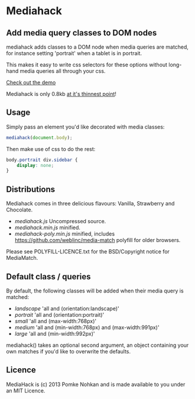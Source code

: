 Mediahack
=========

Add media query classes to DOM nodes
------------------------------------

mediahack adds classes to a DOM node when media queries
are matched, for instance setting 'portrait' when a tablet
is in portrait.

This makes it easy to write css selectors for these options
without long-hand media queries all through your css.

[Check out the demo](http://pomke.github.io/mediahack/)

Mediahack is only 0.8kb [at it's thinnest point](http://en.wikipedia.org/wiki/MacBook_Air)!


Usage
-----

Simply pass an element you'd like decorated with media classes:

```javascript
mediahack(document.body);
```

Then make use of css to do the rest:

```css
body.portrait div.sidebar {
    display: none;
}
```

Distributions
-------------

Mediahack comes in three delicious flavours: Vanilla, Strawberry and Chocolate.

* *mediahack.js*  Uncompressed source.
* *mediahack.min.js*  minified.
* *mediahack-poly.min.js*  minified, includes https://github.com/weblinc/media-match polyfill for older browsers.

Please see POLYFILL-LICENCE.txt for the BSD/Copyright notice for MediaMatch.


Default class / queries
-----------------------

By default, the following classes will be added when their media query
is matched:

 * *landscape*  'all and (orientation:landscape)'
 * *portrait*  'all and (orientation:portrait)'
 * *small*  'all and (max-width:768px)'
 * *medium*  'all and (min-width:768px) and (max-width:991px)'
 * *large*  'all and (min-width:992px)'

mediahack() takes an optional second argument, an object containing your own
matches if you'd like to overwrite the defaults.

Licence
-------

MediaHack is (c) 2013 Pomke Nohkan and is made available to you under an MIT Licence.
